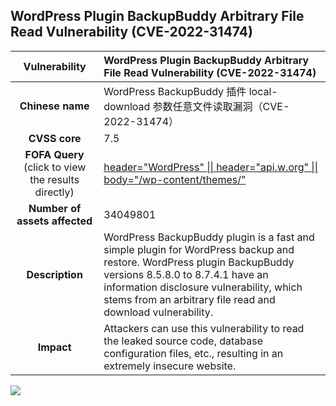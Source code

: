 ## WordPress Plugin BackupBuddy Arbitrary File Read Vulnerability (CVE-2022-31474)

|   **Vulnerability**  | **WordPress Plugin BackupBuddy Arbitrary File Read Vulnerability (CVE-2022-31474)**  |
| :----:   | :-----|
|  **Chinese name**  | WordPress BackupBuddy 插件 local-download 参数任意文件读取漏洞（CVE-2022-31474） |
| **CVSS core**  | 7.5 |
| **FOFA Query**  (click to view the results directly)| [header="WordPress" \|\| header="api.w.org" \|\| body="/wp-content/themes/"](https://fofa.info/result?qbase64=aGVhZGVyPSJXb3JkUHJlc3MiIHx8IGhlYWRlcj0iYXBpLncub3JnIiB8fCBib2R5PSIvd3AtY29udGVudC90aGVtZXMvIg%3D%3D) |
| **Number of assets affected**  | 34049801 |
| **Description**  | WordPress BackupBuddy plugin is a fast and simple plugin for WordPress backup and restore. WordPress plugin BackupBuddy versions 8.5.8.0 to 8.7.4.1 have an information disclosure vulnerability, which stems from an arbitrary file read and download vulnerability. |
| **Impact** | Attackers can use this vulnerability to read the leaked source code, database configuration files, etc., resulting in an extremely insecure website. |

![](https://s3.bmp.ovh/imgs/2023/04/01/0b9fb8da4ab364e1.gif)
